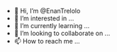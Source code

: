 - 👋 Hi, I’m @EnanTrelolo
- 👀 I’m interested in ...
- 🌱 I’m currently learning ...
- 💞️ I’m looking to collaborate on ...
- 📫 How to reach me ...

<!---
EnanTrelolo/EnanTrelolo is a ✨ special ✨ repository because its `README.md` (this file) appears on your GitHub profile.
You can click the Preview link to take a look at your changes.
--->
